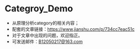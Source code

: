 # Categroy_Demo

- 从原理分析category的相关内容；
- 配套的文章链接：https://www.jianshu.com/p/734cc7eac51c
- 对于文章中出现的问题，欢迎指正。
- 可发送邮件：B12050217@163.com
